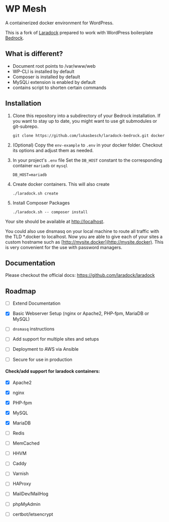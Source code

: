 # WP Mesh

A containerized docker environment for WordPress.

This is a fork of [Laradock](https://github.com/laradock/laradock) prepared to work with WordPress boilerplate [Bedrock](https://github.com/roots/bedrock).


## What is different?
 - Document root points to /var/www/web
 - WP-CLI is installed by default
 - Composer is installed by default
 - MySQLi extension is enabled by default
 - contains script to shorten certain commands
 
## Installation

1. Clone this repository into a subdirectory of your Bedrock installation. If you want to stay up to date, you might want to use git submodules or git-subrepo.

       git clone https://github.com/lukasbesch/laradock-bedrock.git docker

2. (Optional) Copy the `env-example` to `.env` in your docker folder. Checkout its options and adjust them as needed.
3. In your project's `.env` file Set the `DB_HOST` constant to the corresponding container `mariadb` or `mysql`

       DB_HOST=mariadb
4. Create docker containers. This will also create

       ./laradock.sh create
       
5. Install Composer Packages

       ./laradock.sh -- composer install
       
Your site should be available at [http://localhost](http://localhost).

You could also use dnsmasq on your local machine to route all traffic with the TLD *.docker to localhost. Now you are able to give each of your sites a custom hostname such as [http://mysite.docker](http://mysite.docker). This is very convenient for the use with password managers. 

## Documentation     
Please checkout the official docs: https://github.com/laradock/laradock

## Roadmap

- [ ] Extend Documentation

- [x] Basic Webserver Setup (nginx or Apache2, PHP-fpm, MariaDB or MySQL)

- [ ] `dnsmasq` instructions

- [ ] Add support for multiple sites and setups

- [ ] Deployment to AWS via Ansible

- [ ] Secure for use in production

#### Check/add support for laradock containers: ####

- [x] Apache2

- [x] nginx

- [x] PHP-fpm

- [x] MySQL

- [x] MariaDB

- [ ] Redis

- [ ] MemCached

- [ ] HHVM

- [ ] Caddy

- [ ] Varnish

- [ ] HAProxy

- [ ] MailDev/MailHog

- [ ] phpMyAdmin

- [ ] certbot/letsencrypt

